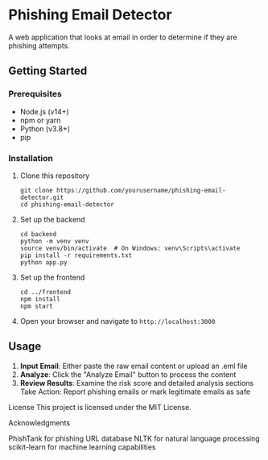 # Phishing Email Detector

A web application that looks at email in order to determine if they are phishing attempts.


## Getting Started

### Prerequisites
- Node.js (v14+)
- npm or yarn
- Python (v3.8+)
- pip

### Installation

1. Clone this repository
   ```
   git clone https://github.com/yourusername/phishing-email-detector.git
   cd phishing-email-detector
   ```

2. Set up the backend
   ```
   cd backend
   python -m venv venv
   source venv/bin/activate  # On Windows: venv\Scripts\activate
   pip install -r requirements.txt
   python app.py
   ```

3. Set up the frontend
   ```
   cd ../frontend
   npm install
   npm start
   ```

4. Open your browser and navigate to `http://localhost:3000`

## Usage

1. **Input Email**: Either paste the raw email content or upload an .eml file
2. **Analyze**: Click the "Analyze Email" button to process the content
3. **Review Results**: Examine the risk score and detailed analysis sections
Take Action: Report phishing emails or mark legitimate emails as safe

License
This project is licensed under the MIT License.

Acknowledgments

PhishTank for phishing URL database
NLTK for natural language processing
scikit-learn for machine learning capabilities